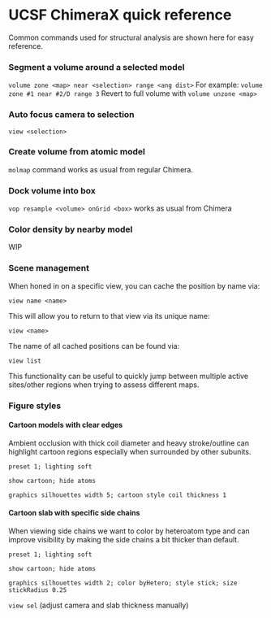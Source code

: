 

# UCSF ChimeraX quick reference  
Common commands used for structural analysis are shown here for easy reference.

### Segment a volume around a selected model
`volume zone <map> near <selection> range <ang dist>`
For example:
`volume zone #1 near #2/D range 3`
Revert to full volume with
`volume unzone <map>`

### Auto focus camera to selection
`view <selection> `

### Create volume from atomic model
`molmap` command works as usual from regular Chimera.

### Dock volume into box
`vop resample <volume> onGrid <box>` works as usual from Chimera

### Color density by nearby model
WIP

### Scene management
When honed in on a specific view, you can cache the position by name via:

    view name <name>

This will allow you to return to that view via its unique name:

    view <name>

The name of all cached positions can be found via:

    view list
This functionality can be useful to quickly jump between multiple active sites/other regions when trying to assess different maps.

### Figure styles
#### Cartoon models with clear edges
Ambient occlusion with thick coil diameter and heavy stroke/outline can highlight cartoon regions especially when surrounded by other subunits.

`preset 1; lighting soft `

`show cartoon; hide atoms`

`graphics silhouettes width 5; cartoon style coil thickness 1`

#### Cartoon slab with specific side chains
When viewing side chains we want to color by heteroatom type and can improve visibility by making the side chains a bit thicker than default.

`preset 1; lighting soft `

`show cartoon; hide atoms`

`graphics silhouettes width 2; color byHetero; style stick; size stickRadius 0.25`

`view sel`  (adjust camera and slab thickness manually)
